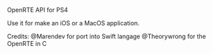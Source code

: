 OpenRTE API for PS4

Use it for make an iOS or a MacOS application.

Credits:
@Marendev for port into Swift langage
@Theorywrong for the OpenRTE in C